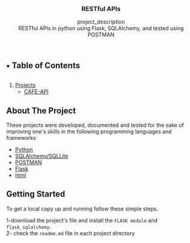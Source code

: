 <br />
<p align="center">

  <h3 align="center">RESTful APIs</h3>

  <p align="center">
    project_description
    <br />
 RESTful APIs in python using Flask, SQLAlchemy, and tested using POSTMAN 
   <br />
    <br />
  </p>



<!-- TABLE OF CONTENTS -->
<details open="open">
  <summary><h2 style="display: inline-block">Table of Contents</h2></summary>
  <ol>
    <li>
      <a href="#projects">Projects</a>
      <ul>
        <li><a href="https://github.com/amgad01/python-code/tree/main/100%20days%20of%20code/REFTful%20API(FLASK%2C%20SQLAlchemy%2C%20POSTMAN)/cafe-api">CAFE-API</a></li>
      </ul>
    </li>

  </ol>
</details>



<!-- ABOUT THE PROJECT -->
## About The Project
These projects were developed, documented and tested for the sake of improving one's skills in the following programming languages and frameworks
* [Python](https://www.python.org/)
* [SQLAlchemy/SQLLite](https://flask-sqlalchemy.palletsprojects.com/en/2.x/) 
* [POSTMAN](https://learning.postman.com/)
* [Flask](https://flask.palletsprojects.com/en/1.1.x/)
* [html](html)


<!-- GETTING STARTED -->
## Getting Started

To get a local copy up and running follow these simple steps.

1-download the project's file and install the `FLASK module` and `flask_sqlalchemy`.\
2- check the `readme.md` file in each project directory

